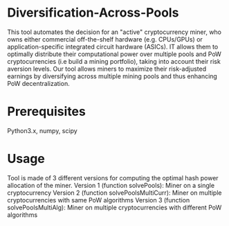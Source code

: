 # Diversification-Across-Pools

This tool automates the decision for an "active" cryptocurrency miner, who owns either commercial off-the-shelf hardware (e.g. CPUs/GPUs) or application-specific integrated circuit hardware (ASICs). IT allows them to optimally distribute their computational power over multiple pools and PoW cryptocurrencies (i.e build a mining portfolio), taking into account their risk aversion levels. Our tool allows miners to maximize their risk-adjusted earnings by diversifying across multiple mining pools and thus enhancing PoW decentralization.

# Prerequisites
Python3.x, numpy, scipy

# Usage
Tool is made of 3 different versions for computing the optimal hash power allocation of the miner.
Version 1 (function solvePools): Miner on a single cryptocurrency
Version 2 (function solvePoolsMultiCurr): Miner on multiple cryptocurrencies with same PoW algorithms
Version 3 (function solvePoolsMultiAlg): Miner on multiple cryptocurrencies with different PoW algorithms
